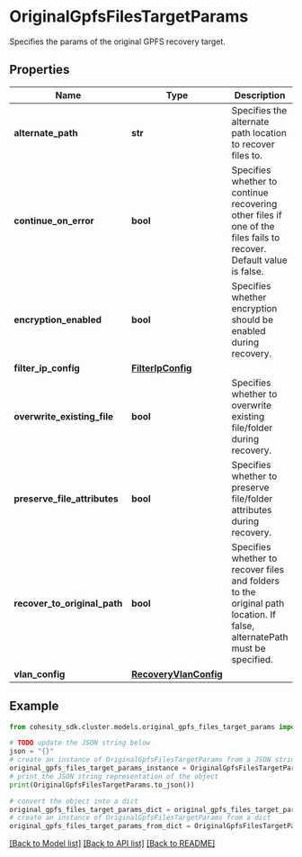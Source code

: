 # OriginalGpfsFilesTargetParams

Specifies the params of the original GPFS recovery target.

## Properties

Name | Type | Description | Notes
------------ | ------------- | ------------- | -------------
**alternate_path** | **str** | Specifies the alternate path location to recover files to. | [optional] 
**continue_on_error** | **bool** | Specifies whether to continue recovering other files if one of the files fails to recover. Default value is false. | [optional] 
**encryption_enabled** | **bool** | Specifies whether encryption should be enabled during recovery. | [optional] 
**filter_ip_config** | [**FilterIpConfig**](FilterIpConfig.md) |  | [optional] 
**overwrite_existing_file** | **bool** | Specifies whether to overwrite existing file/folder during recovery. | [optional] 
**preserve_file_attributes** | **bool** | Specifies whether to preserve file/folder attributes during recovery. | [optional] 
**recover_to_original_path** | **bool** | Specifies whether to recover files and folders to the original path location. If false, alternatePath must be specified. | 
**vlan_config** | [**RecoveryVlanConfig**](RecoveryVlanConfig.md) |  | [optional] 

## Example

```python
from cohesity_sdk.cluster.models.original_gpfs_files_target_params import OriginalGpfsFilesTargetParams

# TODO update the JSON string below
json = "{}"
# create an instance of OriginalGpfsFilesTargetParams from a JSON string
original_gpfs_files_target_params_instance = OriginalGpfsFilesTargetParams.from_json(json)
# print the JSON string representation of the object
print(OriginalGpfsFilesTargetParams.to_json())

# convert the object into a dict
original_gpfs_files_target_params_dict = original_gpfs_files_target_params_instance.to_dict()
# create an instance of OriginalGpfsFilesTargetParams from a dict
original_gpfs_files_target_params_from_dict = OriginalGpfsFilesTargetParams.from_dict(original_gpfs_files_target_params_dict)
```
[[Back to Model list]](../README.md#documentation-for-models) [[Back to API list]](../README.md#documentation-for-api-endpoints) [[Back to README]](../README.md)


